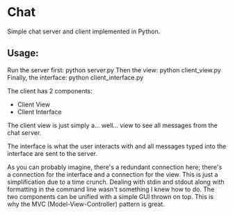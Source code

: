 # Chat
Simple chat server and client implemented in Python.

## Usage:
Run the server first: python server.py <host> <port>
Then the view: python client_view.py <host> <port>
Finally, the interface: python client_interface.py <username> <host> <port>

The client has 2 components:
- Client View
- Client Interface

The client view is just simply a... well... view to see all messages from the chat server.

The interface is what the user interacts with and all messages typed into the interface are sent to the server.

As you can probably imagine, there's a redundant connection here; there's a connection for the interface and a connection for the view. This is just a simplification due to a time crunch. Dealing with stdin and stdout along with formatting in the command line wasn't something I knew how to do. The two components can be unified with a simple GUI thrown on top. This is why the MVC (Model-View-Controller) pattern is great.

